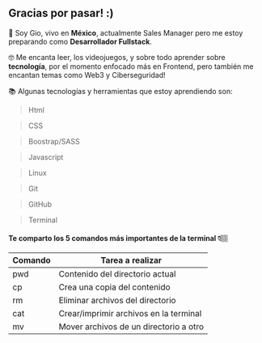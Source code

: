 ## Gracias por pasar! :)  


📝 Soy Gio, vivo en <strong>México</strong>, actualmente Sales Manager pero me estoy preparando como <strong>Desarrollador Fullstack</strong>.

🤓 Me encanta leer, los videojuegos, y sobre todo aprender sobre <strong>tecnología</strong>, por el momento enfocado más en Frontend, pero también me encantan temas como Web3 y Ciberseguridad!

📚  Algunas tecnologías y herramientas que estoy aprendiendo son:

>Html

>CSS

>Boostrap/SASS

>Javascript

>Linux

>Git

>GitHub

>Terminal



#### Te comparto los 5 comandos más importantes de la terminal 👇🏼

| Comando | Tarea a realizar |
|-----|-------------------------|
| pwd | Contenido del directorio actual |
| cp | Crea una copia del contenido |
| rm | Eliminar archivos del directorio |
| cat | Crear/imprimir archivos en la terminal |
| mv | Mover archivos de un directorio a otro |
